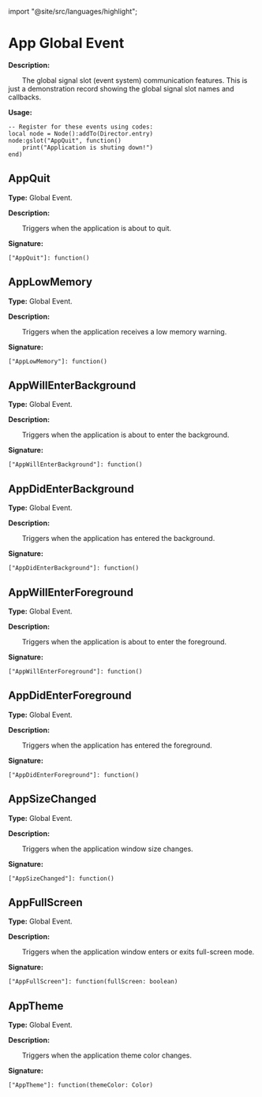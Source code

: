 import "@site/src/languages/highlight";

# App Global Event

**Description:**

&emsp;&emsp;The global signal slot (event system) communication features.
This is just a demonstration record showing the global signal slot names and callbacks.

**Usage:**
```tl
-- Register for these events using codes:
local node = Node():addTo(Director.entry)
node:gslot("AppQuit", function()
	print("Application is shuting down!")
end)
```

## AppQuit

**Type:** Global Event.

**Description:**

&emsp;&emsp;Triggers when the application is about to quit.

**Signature:**
```tl
["AppQuit"]: function()
```

## AppLowMemory

**Type:** Global Event.

**Description:**

&emsp;&emsp;Triggers when the application receives a low memory warning.

**Signature:**
```tl
["AppLowMemory"]: function()
```

## AppWillEnterBackground

**Type:** Global Event.

**Description:**

&emsp;&emsp;Triggers when the application is about to enter the background.

**Signature:**
```tl
["AppWillEnterBackground"]: function()
```

## AppDidEnterBackground

**Type:** Global Event.

**Description:**

&emsp;&emsp;Triggers when the application has entered the background.

**Signature:**
```tl
["AppDidEnterBackground"]: function()
```

## AppWillEnterForeground

**Type:** Global Event.

**Description:**

&emsp;&emsp;Triggers when the application is about to enter the foreground.

**Signature:**
```tl
["AppWillEnterForeground"]: function()
```

## AppDidEnterForeground

**Type:** Global Event.

**Description:**

&emsp;&emsp;Triggers when the application has entered the foreground.

**Signature:**
```tl
["AppDidEnterForeground"]: function()
```

## AppSizeChanged

**Type:** Global Event.

**Description:**

&emsp;&emsp;Triggers when the application window size changes.

**Signature:**
```tl
["AppSizeChanged"]: function()
```

## AppFullScreen

**Type:** Global Event.

**Description:**

&emsp;&emsp;Triggers when the application window enters or exits full-screen mode.

**Signature:**
```tl
["AppFullScreen"]: function(fullScreen: boolean)
```

## AppTheme

**Type:** Global Event.

**Description:**

&emsp;&emsp;Triggers when the application theme color changes.

**Signature:**
```tl
["AppTheme"]: function(themeColor: Color)
```